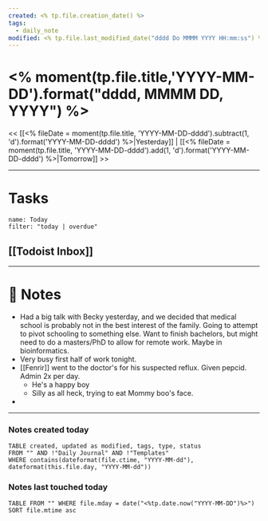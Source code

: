 ```yaml
---
created: <% tp.file.creation_date() %>
tags:
  - daily_note
modified: <% tp.file.last_modified_date("dddd Do MMMM YYYY HH:mm:ss") %>
---
```


# <% moment(tp.file.title,'YYYY-MM-DD').format("dddd, MMMM DD, YYYY") %>

<< [[<% fileDate = moment(tp.file.title, 'YYYY-MM-DD-dddd').subtract(1, 'd').format('YYYY-MM-DD-dddd') %>|Yesterday]] | [[<% fileDate = moment(tp.file.title, 'YYYY-MM-DD-dddd').add(1, 'd').format('YYYY-MM-DD-dddd') %>|Tomorrow]] >>

---
# Tasks
```todoist
name: Today
filter: "today | overdue"
```

## [[Todoist Inbox]]

---
# 📝 Notes
- Had a big talk with Becky yesterday, and we decided that medical school is probably not in the best interest of the family. Going to attempt to pivot schooling to something else. Want to finish bachelors, but might need to do a masters/PhD to allow for remote work. Maybe in bioinformatics.
- Very busy first half of work tonight. 
- [[Fenrir]] went to the doctor's for his suspected reflux. Given pepcid. Admin 2x per day.
	- He's a happy boy
	- Silly as all heck, trying to eat Mommy boo's face.
- 

---
### Notes created today
```dataview
TABLE created, updated as modified, tags, type, status
FROM "" AND !"Daily Journal" AND !"Templates"
WHERE contains(dateformat(file.ctime, "YYYY-MM-dd"), dateformat(this.file.day, "YYYY-MM-dd"))
```

### Notes last touched today
```dataview
TABLE FROM "" WHERE file.mday = date("<%tp.date.now("YYYY-MM-DD")%>") SORT file.mtime asc
```
